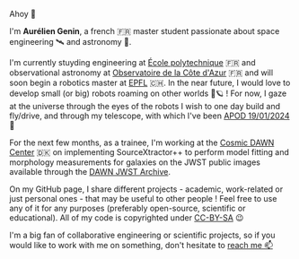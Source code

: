 Ahoy 👋

I'm **Aurélien Genin**, a french 🇫🇷 master student passionate about space engineering 🛰️ and astronomy 🔭. 

I'm currently stuyding engineering at [École polytechnique](https://programmes.polytechnique.edu/en/ingenieur-polytechnicien-program/ingenieur-polytechnicien-program) 🇫🇷 and observational astronomy at [Observatoire de la Côte d'Azur](https://www.oca.eu/fr/duao-oca) 🇫🇷 and will soon begin a robotics master at [EPFL](https://www.epfl.ch/education/master/programs/robotics/) 🇨🇭. In the near future, I would love to develop small (or big) robots roaming on other worlds 🤖🪐 ! For now, I gaze at the universe through the eyes of the robots I wish to one day build and fly/drive, and through my telescope, with which I've been [APOD 19/01/2024](https://apod.nasa.gov/apod/ap240119.html) 🌟

For the next few months, as a trainee, I'm working at the [Cosmic DAWN Center](https://cosmicdawn.dk/) 🇩🇰 on implementing SourceXtractor++ to perform model fitting and morphology measurements for galaxies on the JWST public images available through the [DAWN JWST Archive](https://dawn-cph.github.io/dja/).

On my GitHub page, I share different projects - academic, work-related or just personal ones - that may be useful to other people ! Feel free to use any of it for any purposes (preferably open-source, scientific or educational). All of my code is copyrighted under [CC-BY-SA](https://creativecommons.org/licenses/by-sa/4.0/deed.en) 😉

I'm a big fan of collaborative engineering or scientific projects, so if you would like to work with me on something, don't hesitate to [reach me 📫](/about-me/contact.md)

